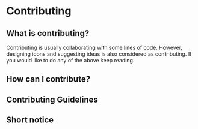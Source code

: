 # Contributing

## What is contributing?
Contributing is usually collaborating with some lines of code. However, designing icons and suggesting ideas is also considered as contributing. If you would like to do any of the above keep reading.

## How can I contribute?

## Contributing Guidelines 

## Short notice
